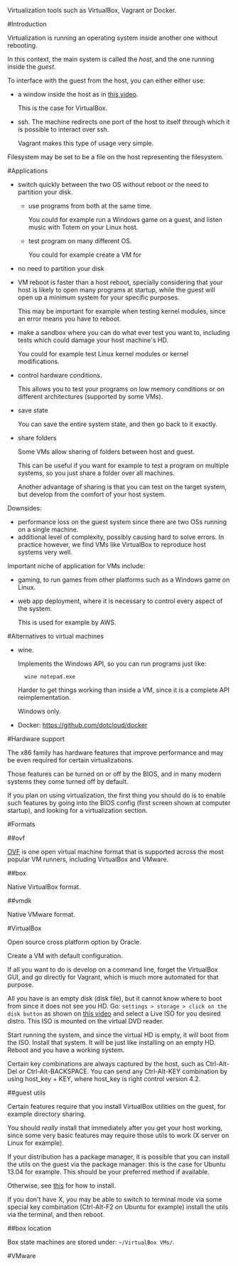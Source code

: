 Virtualization tools such as VirtualBox, Vagrant or Docker.

#Introduction

Virtualization is running an operating system inside another one without rebooting.

In this context, the main system is called the *host*, and the one running inside the *guest*.

To interface with the guest from the host, you can either either use:

- a window inside the host as in [this video](http://www.youtube.com/watch?feature=player_detailpage&v=hK-oggHEetc&t=723).

    This is the case for VirtualBox.

- ssh. The machine redirects one port of the host to itself through which it is possible to interact over ssh.

    Vagrant makes this type of usage very simple.

Filesystem may be set to be a file on the host representing the filesystem.

#Applications

- switch quickly between the two OS without reboot or the need to partition your disk.

    - use programs from both at the same time.

        You could for example run a Windows game on a guest,
        and listen music with Totem on your Linux host.

    - test program on many different OS.

        You could for example create a VM for

- no need to partition your disk

- VM reboot is faster than a host reboot, specially considering that your host is likely to open many programs at startup, while the guest will open up a minimum system for your specific purposes.

    This may be important for example when testing kernel modules, since an error
    means you have to reboot.

- make a sandbox where you can do what ever test you want to, including tests which could damage your host machine's HD.

    You could for example test Linux kernel modules or kernel modifications.

- control hardware conditions.

    This allows you to test your programs on low memory conditions or on different architectures (supported by some VMs).

- save state

    You can save the entire system state, and then go back to it exactly.

- share folders

    Some VMs allow sharing of folders between host and guest.

    This can be useful if you want for example to test a program on multiple systems, so you just share a folder over all machines.

    Another advantage of sharing is that you can test on the target system, but develop from the comfort of your host system.

Downsides:

- performance loss on the guest system since there are two OSs running on a single machine.
- additional level of complexity, possibly causing hard to solve errors. In practice however, we find VMs like VirtualBox to reproduce host systems very well.

Important niche of application for VMs include:

- gaming, to run games from other platforms such as a Windows game on Linux.
- web app deployment, where it is necessary to control every aspect of the system.

    This is used for example by AWS.

#Alternatives to virtual machines

- wine.

    Implements the Windows API, so you can run programs just like:

        wine notepad.exe

    Harder to get things working than inside a VM, since it is a complete API reimplementation.

    Windows only.

- Docker: <https://github.com/dotcloud/docker>

#Hardware support

The x86 family has hardware features that improve performance and may be even required for certain virtualizations.

Those features can be turned on or off by the BIOS, and in many modern systems they come turned off by default.

If you plan on using virtualization, the first thing you should do is to enable such features by going into the BIOS config (first screen shown at computer startup), and looking for a virtualization section.

#Formats

##ovf

[OVF](http://en.wikipedia.org/wiki/Open_Virtualization_Format) is one open virtual machine format that is supported across the most popular VM runners, including VirtualBox and VMware.

##box

Native VirtualBox format.

##vmdk

Native VMware format.

#VirtualBox

Open source cross platform option by Oracle.

Create a VM with default configuration.

If all you want to do is develop on a command line, forget the VirtualBox GUI, and go directly for Vagrant, which is much more automated for that purpose.

All you have is an empty disk (disk file), but it cannot know where to boot from since it does not see you HD. Go: `settings > storage > click on the disk button` as shown on [this video](http://www.youtube.com/watch?feature=player_detailpage&v=hK-oggHEetc&t=538) and select a Live ISO for you desired distro. This ISO is mounted on the virtual DVD reader.

Start running the system, and since the virtual HD is empty, it will boot from the ISO. Install that system. It will be just like installing on an empty HD. Reboot and you have a working system.

Certain key combinations are always captured by the host, such as Ctrl-Alt-Del or Ctrl-Alt-BACKSPACE. You can send any Ctrl-Alt-KEY combination by using host_key + KEY, where host_key is right control version 4.2.

##guest utils

Certain features require that you install VirtualBox utilities on the guest, for example directory sharing.

You should *really* install that immediately after you get your host working, since some very basic features may require those utils to work (X server on Linux for example).

If your distribution has a package manager, it is possible that you can install the utils on the guest via the package manager: this is the case for Ubuntu 13.04 for example. This should be your preferred method if available.

Otherwise, see [this](http://www.virtualbox.org/manual/ch04.html#idp11306688) for how to install.

If you don't have X, you may be able to switch to terminal mode via some special key combination (Ctrl-Alt-F2 on Ubuntu for example) install the utils via the terminal, and then reboot.

##box location

Box state machines are stored under: `~/VirtualBox VMs/`.

#VMware
